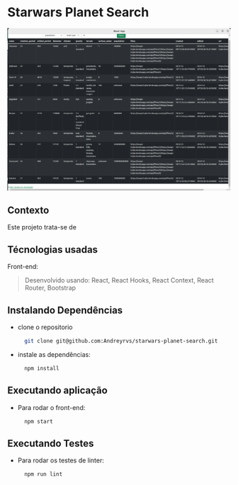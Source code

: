 # Starwars Planet Search

![Imagem da carteira](./Aplicacao.png)

## Contexto

Este projeto trata-se de

## Técnologias usadas

Front-end:
> Desenvolvido usando: React, React Hooks, React Context, React Router, Bootstrap

## Instalando Dependências

* clone o repositorio

  ```bash
    git clone git@github.com:Andreyrvs/starwars-planet-search.git
  ```

* instale as dependências:

  ```bash
    npm install
  ```

## Executando aplicação

* Para rodar o front-end:

  ```bash
    npm start
  ```

## Executando Testes

* Para rodar os testes de linter:

  ```bash
    npm run lint
  ```
